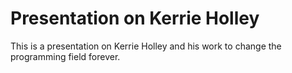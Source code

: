 # Presentation on Kerrie Holley

This is a presentation on Kerrie Holley and his work to change the programming field forever.
